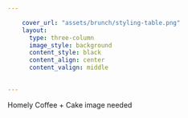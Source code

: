 ```yaml
---

    cover_url: "assets/brunch/styling-table.png"
    layout:
      type: three-column
      image_style: background
      content_style: black
      content_align: center
      content_valign: middle

      
---
```


Homely Coffee + Cake image needed